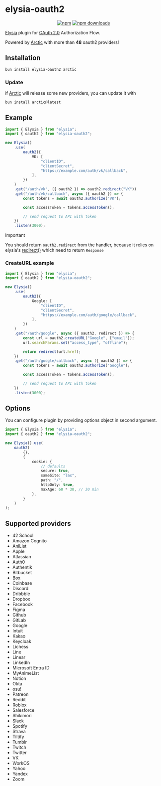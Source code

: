 # elysia-oauth2

<div align="center">

[![npm](https://img.shields.io/npm/v/elysia-oauth2?logo=npm&style=flat&labelColor=000&color=3b82f6)](https://www.npmjs.org/package/elysia-oauth2)
[![npm downloads](https://img.shields.io/npm/dw/elysia-oauth2?logo=npm&style=flat&labelColor=000&color=3b82f6)](https://www.npmjs.org/package/elysia-oauth2)

<!-- [![JSR](https://jsr.io/badges/elysia-oauth2)](https://jsr.io/elysia-oauth2)
[![JSR Score](https://jsr.io/badges/elysia-oauth2/score)](https://jsr.io/elysia-oauth2) -->

</div>

[Elysia](https://elysiajs.com/) plugin for [OAuth 2.0](https://en.wikipedia.org/wiki/OAuth) Authorization Flow.

Powered by [Arctic](https://arctic.js.org/) with more than **48** oauth2 providers!

## Installation

```bash
bun install elysia-oauth2 arctic
```

### Update

if [Arctic](https://arctic.js.org/) will release some new providers, you can update it with

```bash
bun install arctic@latest
```

## Example

```ts
import { Elysia } from "elysia";
import { oauth2 } from "elysia-oauth2";

new Elysia()
    .use(
        oauth2({
            VK: [
                "clientID",
                "clientSecret",
                "https://example.com/auth/vk/callback",
            ],
        })
    )
    .get("/auth/vk", ({ oauth2 }) => oauth2.redirect("VK"))
    .get("/auth/vk/callback", async ({ oauth2 }) => {
        const tokens = await oauth2.authorize("VK");

        const accessToken = tokens.accessToken();

        // send request to API with token
    })
    .listen(3000);
```

> [!IMPORTANT]
> You should return `oauth2.redirect` from the handler, because it relies on elysia's [redirect()](https://elysiajs.com/essential/handler.html#redirect) which need to return `Response`

### CreateURL example

```ts
import { Elysia } from "elysia";
import { oauth2 } from "elysia-oauth2";

new Elysia()
    .use(
        oauth2({
            Google: [
                "clientID",
                "clientSecret",
                "https://example.com/auth/google/callback",
            ],
        })
    )
    .get("/auth/google", async ({ oauth2, redirect }) => {
        const url = oauth2.createURL("Google", ["email"]);
        url.searchParams.set("access_type", "offline");

        return redirect(url.href);
    })
    .get("/auth/google/callback", async ({ oauth2 }) => {
        const tokens = await oauth2.authorize("Google");

        const accessToken = tokens.accessToken();

        // send request to API with token
    })
    .listen(3000);
```

## Options

You can configure plugin by providing options object in second argument.

```ts
import { Elysia } from "elysia";
import { oauth2 } from "elysia-oauth2";

new Elysia().use(
    oauth2(
        {},
        {
            cookie: {
                // defaults
                secure: true,
                sameSite: "lax",
                path: "/",
                httpOnly: true,
                maxAge: 60 * 30, // 30 min
            },
        }
    )
);
```

## Supported providers

-   42 School
-   Amazon Cognito
-   AniList
-   Apple
-   Atlassian
-   Auth0
-   Authentik
-   Bitbucket
-   Box
-   Coinbase
-   Discord
-   Dribbble
-   Dropbox
-   Facebook
-   Figma
-   Github
-   GitLab
-   Google
-   Intuit
-   Kakao
-   Keycloak
-   Lichess
-   Line
-   Linear
-   LinkedIn
-   Microsoft Entra ID
-   MyAnimeList
-   Notion
-   Okta
-   osu!
-   Patreon
-   Reddit
-   Roblox
-   Salesforce
-   Shikimori
-   Slack
-   Spotify
-   Strava
-   Tiltify
-   Tumblr
-   Twitch
-   Twitter
-   VK
-   WorkOS
-   Yahoo
-   Yandex
-   Zoom
